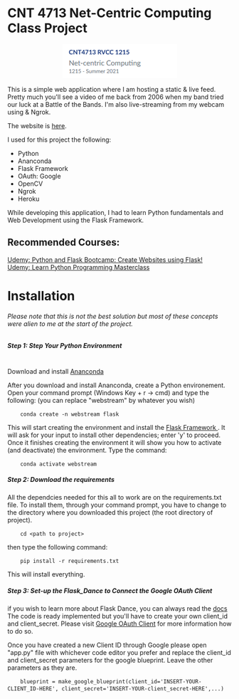 #	CNT 4713 Net-Centric Computing Class Project
<p align="center">
	<img src="./static/ClassLogo.png" alt="CNT4713 LOGO" />
</p>

This is a simple web application where I am hosting a static & live feed.
Pretty much you'll see a video of me back from 2006 when my band tried our luck at a Battle of the Bands.
I'm also live-streaming from my webcam using & Ngrok.

The website is <a href="https://newappv.herokuapp.com">here</a>.

I used for this project the following:
<ul>
	<li>Python</li>
	<li>Ananconda</li>
	<li>Flask Framework</li>
	<li>OAuth: Google</li>
	<li>OpenCV</li>
	<li>Ngrok</li>
	<li>Heroku</li>
</ul>

While developing this application, I had to learn Python fundamentals and
Web Development using the Flask Framework.

<h2>Recommended Courses:</h2>

<a href="https://www.udemy.com/share/1013nI2@FG5gV2FbSF0Kck5EBHBnVBRu/">Udemy: Python and Flask Bootcamp: Create Websites using Flask!</a>
<br>
<a href="https://www.udemy.com/share/101Wai2@Pm1gbFlSTlQGdUBAEmJOVD1HYA==/">Udemy: Learn Python Programming Masterclass</a>

#	Installation

<h6>Please note that this is not the best solution but most of these concepts were alien to me at the start of the project.</h6>

<h5>Step 1: Step Your Python Environment</h5>
<br>
Download and install <a href="https://www.anaconda.com/">Ananconda</a>

After you download and install Ananconda, create a Python environement. Open your command prompt (Windows Key + r -> cmd)
and type the following: (you can replace "webstream" by whatever you wish)

```
	conda create -n webstream flask
```

This will start creating the environment and install the <a href="https://flask-doc.readthedocs.io/en/latest/"> Flask Framework </a>.
It will ask for your input to install other dependencies; enter 'y' to proceed. Once it finishes creating the environment it will show
you how to activate (and deactivate) the environment. Type the command:

```
	conda activate webstream
```

<h5>Step 2: Download the requirements</h5>

All the dependcies needed for this all to work are on the requirements.txt file. To install them, through your command prompt, you have to change to the directory
where you downloaded this project (the root directory of project).

```
	cd <path to project>
```

then type the following command:

```
	pip install -r requirements.txt
```

This will install everything.


<h5>Step 3: Set-up the Flask_Dance to Connect the Google OAuth Client</h5>

if you wish to learn more about Flask Dance, you can always read the <a href="https://flask-dance.readthedocs.io/en/latest/">docs</a>
<br>
The code is ready implemented but you'll have to create your own client_id and client_secret. Please visit <a href="https://github.com/singingwolfboy/flask-dance-google">Google OAuth Client</a>
for more information how to do so.

Once you have created a new Client ID through Google please open "app.py" file with whichever code editor you prefer and replace the client_id and client_secret parameters for the google blueprint.
Leave the other parameters as they are.

```
	blueprint = make_google_blueprint(client_id='INSERT-YOUR-CLIENT_ID-HERE', client_secret='INSERT-YOUR-client_secret-HERE',...)
```
